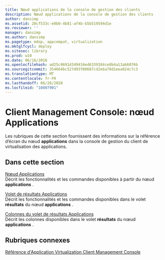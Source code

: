 ```yaml
---
title: Nœud applications de la console de gestion des clients
description: Nœud applications de la console de gestion des clients
author: dansimp
ms.assetid: 20cf533c-e0b0-4b81-af4b-b5b519594d1e
ms.reviewer: ''
manager: dansimp
ms.author: dansimp
ms.pagetype: mdop, appcompat, virtualization
ms.mktglfcycl: deploy
ms.sitesec: library
ms.prod: w10
ms.date: 06/16/2016
ms.openlocfilehash: ad25c9691d349434ed6339184ce8b4a13ab6076b
ms.sourcegitcommit: 354664bc527d93f80687cd2eba70d1eea024c7c3
ms.translationtype: MT
ms.contentlocale: fr-FR
ms.lasthandoff: 06/26/2020
ms.locfileid: "10807901"
---
```

# Client Management Console: nœud Applications


Les rubriques de cette section fournissent des informations sur la référence d’écran du nœud **applications** dans la console de gestion du client de virtualisation des applications.

## Dans cette section


<a href="" id="applications-node"></a>[Nœud Applications](applications-node.md)  
Décrit les fonctionnalités et les commandes disponibles à partir du nœud **applications** .

<a href="" id="applications-results-pane"></a>[Volet de résultats Applications](applications-results-pane.md)  
Décrit les fonctionnalités et les commandes disponibles dans le volet **résultats** du nœud **applications** .

<a href="" id="applications-results-pane-columns"></a>[Colonnes du volet de résultats Applications](applications-results-pane-columns.md)  
Décrit les colonnes disponibles dans le volet **résultats** du nœud **applications** .

## Rubriques connexes


[Référence d'Application Virtualization Client Management Console](application-virtualization-client-management-console-reference.md)

 

 





